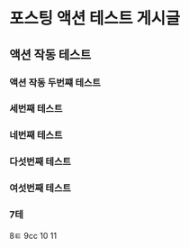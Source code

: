 # 포스팅 액션 테스트 게시글
## 액션 작동 테스트
### 액션 작동 두번쨰 테스트
### 세번째 테스트
### 네번째 테스트
### 다섯번째 테스트
### 여섯번째 테스트
### 7테
8ㅌ
9cc
10
11
